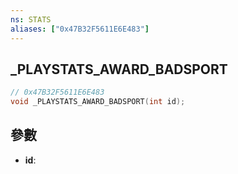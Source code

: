 ```yaml
---
ns: STATS
aliases: ["0x47B32F5611E6E483"]
---
```

## _PLAYSTATS_AWARD_BADSPORT

```c
// 0x47B32F5611E6E483
void _PLAYSTATS_AWARD_BADSPORT(int id);
```


## 參數
* **id**: 

